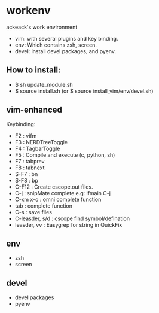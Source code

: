 workenv
=======

ackeack's work environment
- vim: with several plugins and key binding.
- env: Which contains zsh, screen.
- devel: install devel packages, and pyenv.

How to install:
------
- $ sh update_module.sh
- $ source install.sh (or $ source install_vim/env/devel.sh)

vim-enhanced
-----
Keybinding: 
* F2     : vifm
* F3     : NERDTreeToggle
* F4     : TagbarToggle
* F5     : Compile and execute (c, python, sh)
* F7     : tabprev
* F8     : tabnext
* S-F7   : bn
* S-F8   : bp
* C-F12           : Create cscope.out files.
* C-j             : snipMate complete e.g: ifmain C-j
* C-xm x-o        : omni complete function
* tab             : complete function
* C-s             : save files
* C-leasder, s/d  : cscope find symbol/defination
* leasder, vv     : Easygrep for string in QuickFix

env
-----
* zsh
* screen

devel
-----
* devel packages
* pyenv
